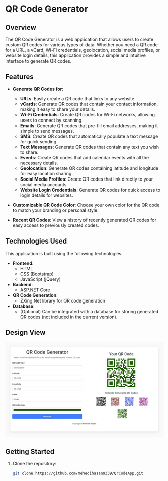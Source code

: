 # QR Code Generator

## Overview
The QR Code Generator is a web application that allows users to create custom QR codes for various types of data. Whether you need a QR code for a URL, a vCard, Wi-Fi credentials, geolocation, social media profiles, or website login details, this application provides a simple and intuitive interface to generate QR codes.

## Features
- **Generate QR Codes for:**
  - **URLs**: Easily create a QR code that links to any website.
  - **vCards**: Generate QR codes that contain your contact information, making it easy to share your details.
  - **Wi-Fi Credentials**: Create QR codes for Wi-Fi networks, allowing users to connect by scanning.
  - **Emails**: Generate QR codes that pre-fill email addresses, making it simple to send messages.
  - **SMS**: Create QR codes that automatically populate a text message for quick sending.
  - **Text Messages**: Generate QR codes that contain any text you wish to share.
  - **Events**: Create QR codes that add calendar events with all the necessary details.
  - **Geolocation**: Generate QR codes containing latitude and longitude for easy location sharing.
  - **Social Media Profiles**: Create QR codes that link directly to your social media accounts.
  - **Website Login Credentials**: Generate QR codes for quick access to login details for websites.

- **Customizable QR Code Color**: Choose your own color for the QR code to match your branding or personal style.
- **Recent QR Codes**: View a history of recently generated QR codes for easy access to previously created codes.

## Technologies Used
This application is built using the following technologies:
- **Frontend**: 
  - HTML
  - CSS (Bootstrap)
  - JavaScript (jQuery)
- **Backend**: 
  - ASP.NET Core
- **QR Code Generation**: 
  - ZXing.Net library for QR code generation
- **Database**: 
  - (Optional) Can be integrated with a database for storing generated QR codes (not included in the current version).

## Design View
![Design View](https://raw.githubusercontent.com/mehedihasan9339/QrCodeApp/refs/heads/master/design.jpg)

## Getting Started
1. Clone the repository:
   ```bash
   git clone https://github.com/mehedihasan9339/QrCodeApp.git
